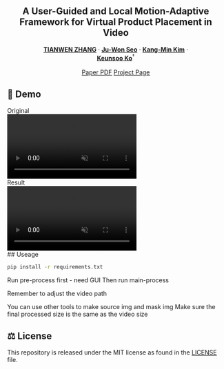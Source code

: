 <p align="center">

  <h2 align="center">A User-Guided and Local Motion-Adaptive Framework for Virtual Product Placement in Video</h2>
  <p align="center">
    <a href=""><strong>TIANWEN ZHANG</strong></a>
    ·
    <a href=""><strong>Ju-Won Seo</strong></a>
    ·
    <a href=""><strong>Kang-Min Kim</strong></a>
    ·
    <br>
    <a href=""><strong>Keunsoo Ko</strong></a><sup>†</sup>
    <br>
    <br>
        <a href="">Paper PDF</a>
        <a href="https://halikes.github.io/UM-VPP/">Project Page</a>
    <br>
    
  </p>
</p>


## 🚀 Demo

<div class="sample-label"></div>
<div class="video-row">
  <div class="video-col">
    <div class="caption">Original</div>
    <video controls autoplay loop muted>
      <source src="assets/test_video_1_orl.mp4" type="video/mp4">
    </video>
  </div>
  <div class="video-col">
    <div class="caption">Result</div>
    <video controls autoplay loop muted>
      <source src="assets/test_video_1.mp4" type="video/mp4">
    </video>
  </div>
</div>
## Useage

```bash
pip install -r requirements.txt
```

Run pre-process first - need GUI
Then run main-process

Remember to adjust the video path

You can use other tools to make source img and mask img
Make sure the final processed size is the same as the video size

## &#x2696; License
This repository is released under the MIT license as found in the [LICENSE](LICENSE) file.
